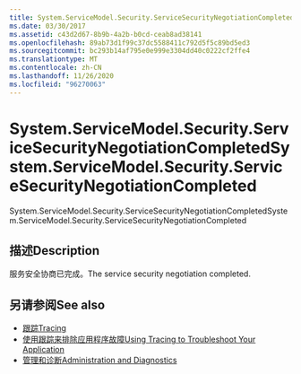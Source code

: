 ```yaml
---
title: System.ServiceModel.Security.ServiceSecurityNegotiationCompleted
ms.date: 03/30/2017
ms.assetid: c43d2d67-8b9b-4a2b-b0cd-ceab8ad38141
ms.openlocfilehash: 89ab73d1f99c37dc5588411c792d5f5c89bd5ed3
ms.sourcegitcommit: bc293b14af795e0e999e3304dd40c0222cf2ffe4
ms.translationtype: MT
ms.contentlocale: zh-CN
ms.lasthandoff: 11/26/2020
ms.locfileid: "96270063"
---
```

# <a name="systemservicemodelsecurityservicesecuritynegotiationcompleted"></a><span data-ttu-id="339bb-102">System.ServiceModel.Security.ServiceSecurityNegotiationCompleted</span><span class="sxs-lookup"><span data-stu-id="339bb-102">System.ServiceModel.Security.ServiceSecurityNegotiationCompleted</span></span>

<span data-ttu-id="339bb-103">System.ServiceModel.Security.ServiceSecurityNegotiationCompleted</span><span class="sxs-lookup"><span data-stu-id="339bb-103">System.ServiceModel.Security.ServiceSecurityNegotiationCompleted</span></span>  
  
## <a name="description"></a><span data-ttu-id="339bb-104">描述</span><span class="sxs-lookup"><span data-stu-id="339bb-104">Description</span></span>  

 <span data-ttu-id="339bb-105">服务安全协商已完成。</span><span class="sxs-lookup"><span data-stu-id="339bb-105">The service security negotiation completed.</span></span>  
  
## <a name="see-also"></a><span data-ttu-id="339bb-106">另请参阅</span><span class="sxs-lookup"><span data-stu-id="339bb-106">See also</span></span>

- [<span data-ttu-id="339bb-107">跟踪</span><span class="sxs-lookup"><span data-stu-id="339bb-107">Tracing</span></span>](index.md)
- [<span data-ttu-id="339bb-108">使用跟踪来排除应用程序故障</span><span class="sxs-lookup"><span data-stu-id="339bb-108">Using Tracing to Troubleshoot Your Application</span></span>](using-tracing-to-troubleshoot-your-application.md)
- [<span data-ttu-id="339bb-109">管理和诊断</span><span class="sxs-lookup"><span data-stu-id="339bb-109">Administration and Diagnostics</span></span>](../index.md)
